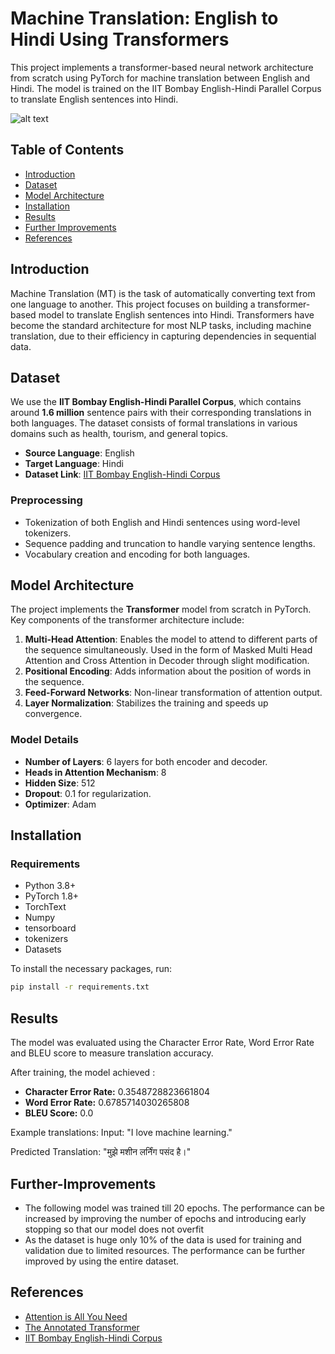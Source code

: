# Machine Translation: English to Hindi Using Transformers

This project implements a transformer-based neural network architecture from scratch using PyTorch for machine translation between English and Hindi. The model is trained on the IIT Bombay English-Hindi Parallel Corpus to translate English sentences into Hindi.

![alt text](https://machinelearningmastery.com/wp-content/uploads/2021/08/attention_research_1.png)

## Table of Contents

- [Introduction](#introduction)
- [Dataset](#dataset)
- [Model Architecture](#model-architecture)
- [Installation](#installation)
- [Results](#results)
- [Further Improvements](#Further-Improvements)
- [References](#references)

## Introduction

Machine Translation (MT) is the task of automatically converting text from one language to another. This project focuses on building a transformer-based model to translate English sentences into Hindi. Transformers have become the standard architecture for most NLP tasks, including machine translation, due to their efficiency in capturing dependencies in sequential data.

## Dataset

We use the **IIT Bombay English-Hindi Parallel Corpus**, which contains around **1.6 million** sentence pairs with their corresponding translations in both languages. The dataset consists of formal translations in various domains such as health, tourism, and general topics.

- **Source Language**: English
- **Target Language**: Hindi
- **Dataset Link**: [IIT Bombay English-Hindi Corpus](http://www.cfilt.iitb.ac.in/iitb_parallel/)

### Preprocessing

- Tokenization of both English and Hindi sentences using word-level tokenizers.
- Sequence padding and truncation to handle varying sentence lengths.
- Vocabulary creation and encoding for both languages.

## Model Architecture

The project implements the **Transformer** model from scratch in PyTorch. Key components of the transformer architecture include:

1. **Multi-Head Attention**: Enables the model to attend to different parts of the sequence simultaneously. Used in the form of Masked Multi Head Attention and Cross Attention in Decoder through slight modification.
2. **Positional Encoding**: Adds information about the position of words in the sequence.
3. **Feed-Forward Networks**: Non-linear transformation of attention output.
4. **Layer Normalization**: Stabilizes the training and speeds up convergence.

### Model Details

- **Number of Layers**: 6 layers for both encoder and decoder.
- **Heads in Attention Mechanism**: 8
- **Hidden Size**: 512
- **Dropout**: 0.1 for regularization.
- **Optimizer**: Adam 

## Installation

### Requirements

- Python 3.8+
- PyTorch 1.8+
- TorchText
- Numpy
- tensorboard
- tokenizers
- Datasets

To install the necessary packages, run:

```bash
pip install -r requirements.txt
```

## Results

The model was evaluated using the Character Error Rate, Word Error Rate and BLEU score to measure translation accuracy. 

After training, the model achieved : 
- **Character Error Rate:** 0.3548728823661804
- **Word Error Rate:** 0.6785714030265808
- **BLEU Score:** 0.0

Example translations:
Input: "I love machine learning."

Predicted Translation: "मुझे मशीन लर्निंग पसंद है।"

## Further-Improvements

- The following model was trained till 20 epochs. The performance can be increased by improving the number of epochs and introducing early stopping so that our model does not overfit
- As the dataset is huge only 10% of the data is used for training and validation due to limited resources. The performance can be further improved by using the entire dataset.

## References

- [Attention is All You Need](https://arxiv.org/abs/1706.03762)
- [The Annotated Transformer](https://nlp.seas.harvard.edu/2018/04/03/attention.html)
- [IIT Bombay English-Hindi Corpus](https://www.cfilt.iitb.ac.in/iitb_parallel/)